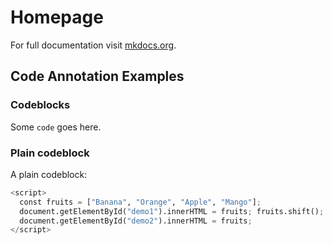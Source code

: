 # Homepage

For full documentation visit [mkdocs.org](https://www.mkdocs.org).

## Code Annotation Examples

### Codeblocks

Some `code` goes here.

### Plain codeblock

A plain codeblock:

```py hl_lines="2 3"
<script>
  const fruits = ["Banana", "Orange", "Apple", "Mango"];
  document.getElementById("demo1").innerHTML = fruits; fruits.shift();
  document.getElementById("demo2").innerHTML = fruits;
</script>
```
